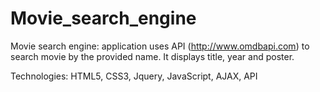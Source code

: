 # Movie_search_engine

Movie search engine: application uses API (http://www.omdbapi.com) to search movie by the provided name. 
It displays title, year and poster.

Technologies: HTML5, CSS3, Jquery, JavaScript, AJAX, API
